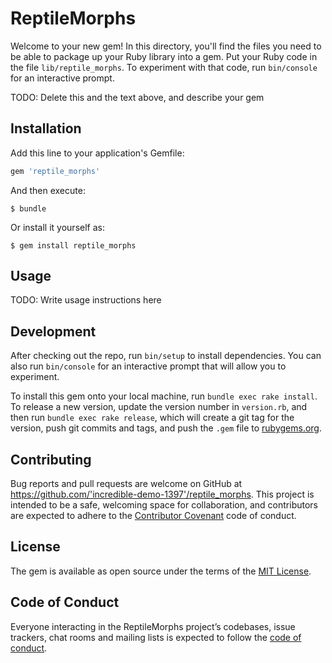 # ReptileMorphs

Welcome to your new gem! In this directory, you'll find the files you need to be able to package up your Ruby library into a gem. Put your Ruby code in the file `lib/reptile_morphs`. To experiment with that code, run `bin/console` for an interactive prompt.

TODO: Delete this and the text above, and describe your gem

## Installation

Add this line to your application's Gemfile:

```ruby
gem 'reptile_morphs'
```

And then execute:

    $ bundle

Or install it yourself as:

    $ gem install reptile_morphs

## Usage

TODO: Write usage instructions here

## Development

After checking out the repo, run `bin/setup` to install dependencies. You can also run `bin/console` for an interactive prompt that will allow you to experiment.

To install this gem onto your local machine, run `bundle exec rake install`. To release a new version, update the version number in `version.rb`, and then run `bundle exec rake release`, which will create a git tag for the version, push git commits and tags, and push the `.gem` file to [rubygems.org](https://rubygems.org).

## Contributing

Bug reports and pull requests are welcome on GitHub at https://github.com/'incredible-demo-1397'/reptile_morphs. This project is intended to be a safe, welcoming space for collaboration, and contributors are expected to adhere to the [Contributor Covenant](http://contributor-covenant.org) code of conduct.

## License

The gem is available as open source under the terms of the [MIT License](https://opensource.org/licenses/MIT).

## Code of Conduct

Everyone interacting in the ReptileMorphs project’s codebases, issue trackers, chat rooms and mailing lists is expected to follow the [code of conduct](https://github.com/'incredible-demo-1397'/reptile_morphs/blob/master/CODE_OF_CONDUCT.md).
